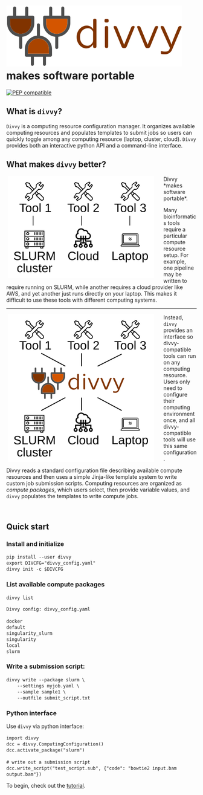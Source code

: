 # <img src="img/divvy_logo.svg" class="img-header"> makes software portable

[![PEP compatible](http://pepkit.github.io/img/PEP-compatible-green.svg)](http://pepkit.github.io)

## What is `divvy`?

`Divvy` is a computing resource configuration manager. It organizes available computing resources and populates templates to submit jobs so users can quickly toggle among any computing resource (laptop, cluster, cloud). `Divvy` provides both an interactive python API and a command-line interface.


## What makes `divvy` better?

<img src="img/nodivvy.svg" style="float:left; padding-left: 5px; padding-right: 25px">
Divvy *makes software portable*.

Many bioinformatics tools require a particular compute resource setup. For example, one pipeline may be written to require running on SLURM, while another requires a cloud provider like AWS, and yet another just runs directly on your laptop. This makes it difficult to use these tools with different computing systems.

<hr>

<img src="img/divvy-connect.svg" style="float:left; padding-left: 5px; padding-right: 25px">

Instead, `divvy` provides an interface so divvy-compatible tools can run on any computing resource. Users only need to configure their computing environment once, and all divvy-compatible tools will use this same configuration.

Divvy reads a standard configuration file describing available compute resources and then uses a simple Jinja-like template system to write custom job submission scripts. Computing resources are organized as *compute packages*, which users select, then provide variable values, and `divvy` populates the templates to write compute jobs. 

<br clear="all"/>

## Quick start

### Install and initialize


```{console}
pip install --user divvy
export DIVCFG="divvy_config.yaml"
divvy init -c $DIVCFG
```

### List available compute packages

```{console}
divvy list
```

```{console}
Divvy config: divvy_config.yaml

docker
default
singularity_slurm
singularity
local
slurm
```
### Write a submission script:

```{console}
divvy write --package slurm \
	--settings myjob.yaml \
	--sample sample1 \
	--outfile submit_script.txt
```

### Python interface

Use `divvy` via python interface:

```{python}
import divvy
dcc = divvy.ComputingConfiguration()
dcc.activate_package("slurm")

# write out a submission script
dcc.write_script("test_script.sub", {"code": "bowtie2 input.bam output.bam"})
```

To begin, check out the [tutorial](tutorial).
